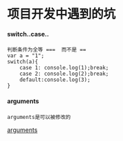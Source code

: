 # 项目开发中遇到的坑

#### switch..case..
    判断条件为全等 ===  而不是 ==
    var a = "1";
    switch(a){
        case 1: console.log(1);break;
        case 2: console.log(2);break;
        default:console.log(3);
    }



####  arguments
    arguments是可以被修改的

[arguments](arguments.png)




